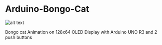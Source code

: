# Arduino-Bongo-Cat
![alt text](https://media.tenor.com/fYg91qBpDdgAAAAi/bongo-cat-transparent.gif)

Bongo cat Animation on 128x64 OLED Display with Arduino UNO R3 and 2 push buttons


